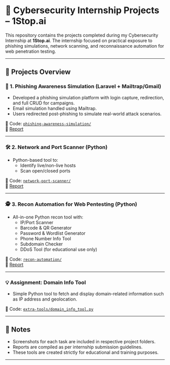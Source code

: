 # 🔐 Cybersecurity Internship Projects – 1Stop.ai

This repository contains the projects completed during my Cybersecurity Internship at **1Stop.ai**. The internship focused on practical exposure to phishing simulations, network scanning, and reconnaissance automation for web penetration testing.

---

## 📌 Projects Overview

### 🧪 1. Phishing Awareness Simulation (Laravel + Mailtrap/Gmail)
- Developed a phishing simulation platform with login capture, redirection, and full CRUD for campaigns.
- Email simulation handled using Mailtrap.
- Users redirected post-phishing to simulate real-world attack scenarios.

📂 Code: [`phishing-awareness-simulation/`](./phishing-awareness-simulation/)  
📄 [Report](./phishing-awareness-simulation/report.pdf)

---

### 🛠️ 2. Network and Port Scanner (Python)
- Python-based tool to:
  - Identify live/non-live hosts
  - Scan open/closed ports

📂 Code: [`network-port-scanner/`](./network-port-scanner/)  
📄 [Report](./network-port-scanner/report.pdf)

---

### 🕵️ 3. Recon Automation for Web Pentesting (Python)
- All-in-one Python recon tool with:
  - IP/Port Scanner
  - Barcode & QR Generator
  - Password & Wordlist Generator
  - Phone Number Info Tool
  - Subdomain Checker
  - DDoS Tool (for educational use only)

📂 Code: [`recon-automation/`](./recon-automation/)  
📄 [Report](./recon-automation/report.pdf)

---

### 💡 Assignment: Domain Info Tool
- Simple Python tool to fetch and display domain-related information such as IP address and geolocation.

📂 Code: [`extra-tools/domain_info_tool.py`](./extra-tools/domain_info_tool.py)

---

## 📝 Notes
- Screenshots for each task are included in respective project folders.
- Reports are compiled as per internship submission guidelines.
- These tools are created strictly for educational and training purposes.

---

